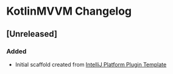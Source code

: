 <!-- Keep a Changelog guide -> https://keepachangelog.com -->

# KotlinMVVM Changelog

## [Unreleased]
### Added
- Initial scaffold created from [IntelliJ Platform Plugin Template](https://github.com/JetBrains/intellij-platform-plugin-template)
